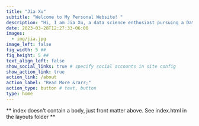 ```yaml
---
title: "Jia Xu"
subtitle: "Welcome to My Personal Website! "
description: "Hi, I am Jia Xu, a data science enthusiast pursuing a Data Analytics Master of Science in Social Policy degree at the University of Pennsylvania. With experience as a research assistant at the Shen Lab, Perelman School of Medicine and in the political science department at the University of Pennsylvania, I have a proven track record of success in data science roles. I bring a unique combination of technical expertise and strategic vision to every project, and I am committed to leveraging data science to drive positive change."
date: 2023-03-28T12:27:33-06:00
images:
  - img/jia.jpg
image_left: false
fig_width: 5 ##
fig_height: 5 ##
text_align_left: false 
show_social_links: true # specify social accounts in site config
show_action_link: true 
action_link: /about
action_label: "Read More &rarr;"
action_type: button # text, button
type: home
---
```


** index doesn't contain a body, just front matter above.
See index.html in the layouts folder **
